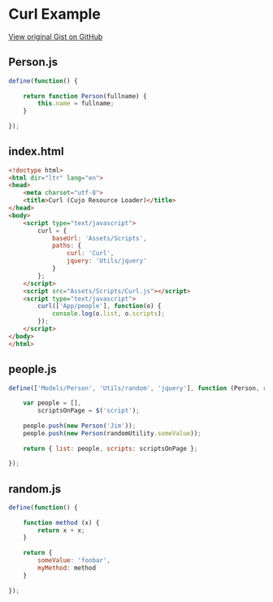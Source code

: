 # Curl Example

[View original Gist on GitHub](https://gist.github.com/Integralist/1357584)

## Person.js

```javascript
define(function() {
	
	return function Person(fullname) {
		this.name = fullname;
	}
	
});
```

## index.html

```html
<!doctype html>
<html dir="ltr" lang="en">
<head>
	<meta charset="utf-8">
	<title>Curl (Cujo Resource Loader)</title>
</head>
<body>
	<script type="text/javascript">
		curl = {
		    baseUrl: 'Assets/Scripts',
		    paths: {
		        curl: 'Curl',
		        jquery: 'Utils/jquery'
		    }
		};
	</script>
	<script src="Assets/Scripts/Curl.js"></script>
	<script type="text/javascript">
		curl(['App/people'], function(o) {
			console.log(o.list, o.scripts);
		});
	</script>
</body>
</html>

```

## people.js

```javascript
define(['Models/Person', 'Utils/random', 'jquery'], function (Person, randomUtility, $) {
	
	var people = [],
	    scriptsOnPage = $('script');
	
	people.push(new Person('Jim'));
	people.push(new Person(randomUtility.someValue));
  
	return { list: people, scripts: scriptsOnPage };
	
});
```

## random.js

```javascript
define(function() {
	
	function method (x) {
		return x + x;
	}
 
	return {
		someValue: 'foobar',
		myMethod: method
	}
	
});
```

